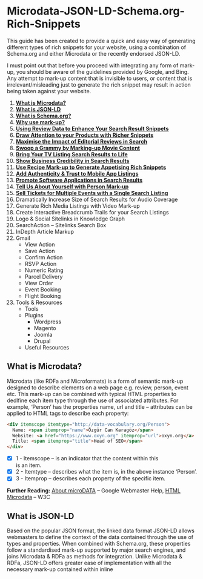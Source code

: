 # Microdata-JSON-LD-Schema.org-Rich-Snippets
This guide has been created to provide a quick and easy way of generating different types of rich snippets for your website, using a combination of Schema.org and either Microdata or the recently endorsed JSON-LD.

I must point out that before you proceed with integrating any form of mark-up, you should be aware of the guidelines provided by Google, and Bing. Any attempt to mark-up content that is invisible to users, or content that is irrelevant/misleading just to generate the rich snippet may result in action being taken against your website.

1. [**What is Microdata?**](#what-is-microdata)
2. [**What is JSON-LD**](#what-is-json-ld)
3. [**What is Schema.org?**](#what-is-schemaorg)
4. [**Why use mark-up?**](#why-use-mark-up)
5. [**Using Review Data to Enhance Your Search Result Snippets**](#using-review-data-to-enhance-your-search-result-snippets)
6. [**Draw Attention to your Products with Richer Snippets**](#draw-attention-to-your-products-with-richer-snippets)
7. [**Maximise the Impact of Editorial Reviews in Search**](#maximise-the-impact-of-editorial-reviews-in-search)
8. [**Swoop a Grammy by Marking-up Movie Content**](#swoop-a-grammy-by-marking-up-movie-content)
9. [**Bring Your TV Listing Search Results to Life**](#bring-your-tv-listing-search-results-to-life)
10. [**Show Business Credibility in Search Results**](#show-business-credibility-in-search-results)
11. [**Use Recipe Mark-up to Generate Appetising Rich Snippets**](#use-recipe-mark-up-to-generate-appetising-rich-snippets)
12. [**Add Authenticity & Trust to Mobile App Listings**](#add-authenticity--trust-to-mobile-app-listings)
13. [**Promote Software Applications in Search Results**](#promote-software-applications-in-search-results)
14. [**Tell Us About Yourself with Person Mark-up**](#tell-us-about-yourself-with-person-mark-up)
15. [**Sell Tickets for Multiple Events with a Single Search Listing**](#sell-tickets-for-multiple-events-with-a-single-search-listing)
16. Dramatically Increase Size of Search Results for Audio Coverage
17. Generate Rich Media Listings with Video Mark-up
18. Create Interactive Breadcrumb Trails for your Search Listings
19. Logo & Social Sitelinks in Knowledge Graph
20. SearchAction – Sitelinks Search Box
21. InDepth Article Markup
22. Gmail
    - View Action
    - Save Action
    - Confirm Action
    - RSVP Action
    - Numeric Rating
    - Parcel Delivery
    - View Order
    - Event Booking
    - Flight Booking
23. Tools & Resources
    - Tools
    - Plugins
       - Wordpress
       - Magento
       - Joomla
       - Drupal
    - Useful Resources

## What is Microdata?

Microdata (like RDFa and Microformats) is a form of semantic mark-up designed to describe elements on a web page e.g. review, person, event etc. This mark-up can be combined with typical HTML properties to dedlfine each item type through the use of associated attributes. For example, ‘Person’ has the properties name, url and title – attributes can be applied to HTML tags to describe each property:

```HTML
<div itemscope itemtype="http://data-vocabulary.org/Person">
  Name: <span itemprop="name">Özgür Can Karagöz</span>
  Website: <a href="https://www.oxyn.org" itemprop="url">oxyn.org</a>
  Title: <span itemprop="title">Head of SEO</span>
</div>
```

- [X] 1 - Itemscope – is an indicator that the content within this <div> is an item.
- [X] 2 - Itemtype – describes what the item is, in the above instance ‘Person’.
- [X] 3 - Itemprop – describes each property of the specific item.
  
**Further Reading:** [About microDATA](https://developers.google.com/search/docs/guides/intro-structured-data?visit_id=1-636582308679739602-3891983355&hl=en&rd=1) – Google Webmaster Help, [HTML Microdata](https://www.w3.org/TR/microdata/) – W3C
  
## What is JSON-LD

Based on the popular JSON format, the linked data format JSON-LD allows webmasters to define the context of the data contained through the use of types and properties. When combined with Schema.org, these properties follow a standardised mark-up supported by major search engines, and joins Microdata & RDFa as methods for integration. Unlike Microdata & RDFa, JSON-LD offers greater ease of implementation with all the necessary mark-up contained within inline <script> tags, instead of wrapping HTML properties. However, as elegant and lightweight that JSON-LD is, there are some potential road blocks. In some instances it’s just not practical to mark-up content, for example that on a larger scale, as the content would need to be effectively repeated within the script tags in order to validate. Also as the mark-up is invisible, the likelihood of marking up content that is not on the visible page increases, which is against search engine usage guidelines. It is for these reasons that Google in particular still favours Microdata & RDFa for marking up HTML content.

**Further Reading:** [What is JSON-LD](https://json-ld.org/) – JSON-LD.org, [JSON-LD](https://developers.google.com/search/docs/guides/intro-structured-data) – Google Developers, [Structured Data Testing Tool](https://search.google.com/structured-data/testing-tool) (New) – Google Developers.

## What is Schema.org?

Schema.org is a universally supported vocabulary extension by Google, Microsoft and Yahoo! for mark-up languages such as Microdata. It is designed to make the lives of webmasters easier, by offering one standardised mark-up understood by all the major search engines. Currently, Schema.org is compatible with Microdata, RDFa and JSON-LD.

**Further Reading:** [What is Schema.org](http://schema.org/) – Schema.org, [Schema.org FAQ](http://schema.org/docs/faq.html?visit_id=1-636582311145661231-2254729040&hl=en&rd=1) – Google Webmaster Help.

## Why use mark-up?

Marking up content on your website can:

- Lead to the generation of rich snippets in search engine results e.g.

<img src="https://36bvmt283fg61unuud3h7qua-wpengine.netdna-ssl.com/wp-content/uploads/2013/02/sg-ebay.png" />


- This has the potential to enhance CTR from the search results from anywhere between 10-25%.
- Search engines and organisations are using this mark-up to develop new tools, for example Google Recipe Search, which may open up other marketing channels if not now, in the near future.
- Provide greater information to search engines to improve their understanding of the content on your website.

## Using Review Data to Enhance Your Search Result Snippets
### Example live snippet
<img src="https://36bvmt283fg61unuud3h7qua-wpengine.netdna-ssl.com/wp-content/uploads/2013/02/sg-ebay.png">

### 1.2 The core mark-up features at a glance:
**Itemtype** attributes utilised:

| Itemtype      | Description   |
| ------------- | ------------- |
| http://www.schema.org/AggregateRating      | The average rating based on multiple ratings or reviews. |
| http://www.schema.org/Review               | A review of an item e.g. product or movie.               |
| http://www.schema.org/Rating               | An individual rating given for an item.                  |
	
**Itemprop** attributes utilised:

| Itemprop      | Description   | Property of   |
| ------------- | ------------- | ------------- |
| itemprop=“name”             | The name of the item being marked up. | All |
| itemprop=“description”      | Describe the item being marked up.    | All |
| itemprop=“aggregateRating”  | The overall rating, based on a collection of reviews or ratings of the item.                  | [CreativeWork](http://schema.org/CreativeWork) |
| itemprop=“ratingValue”      | The rating for the content.           | [Rating](http://schema.org/Rating) |
| itemprop=“reviewCount”      | The total number of reviews.          | [AggregateRating](http://schema.org/AggregateRating) |
| itemprop=“author”           | The author of this content. HTML 5 rel=author tag can be utilised instead. | [CreativeWork](http://schema.org/CreativeWork) |
| itemprop=“datePublished”    | Date of first broadcast/publication.  | [CreativeWork](http://schema.org/CreativeWork) |
| itemprop=“reviewRating”     | The rating given in this review.      | [Rating](http://schema.org/Rating) |
| itemprop=“reviewBody”       | The actual body of the review.        | [CreativeWork](http://schema.org/CreativeWork) |
| itemprop=“worstRating”      | The lowest possible rating.           | [Rating](http://schema.org/Rating) |
| itemprop=“bestRating”       | The highest possible rating.          | [Rating](http://schema.org/Rating) |


### 1.3 The mark-up
The following code examples form the bare-bone template mark-up for review data. The first part of this example forms the aggregate rating, and could be utilised by itself to generate the rich snippet from point 1.1:

**JSON-LD**

```javascript
<script type="application/ld+json">
{
  "@context": "http://schema.org",
  "@type": "Product",
  "name": "[the name of the product]",
  "aggregateRating": {
    "@type": "AggregateRating",
    "ratingValue": "[rating]",
    "reviewCount": "[number of reviews]"
  }
}
</script>
```
**Microdata**

```HTML
<div itemscope itemtype="http://schema.org/Product">
  <span itemprop="name">[the name of the product]</span>
  <div itemprop="aggregateRating" itemscope itemtype="http://schema.org/AggregateRating">
    <span itemprop="ratingValue">[rating]</span> stars – based on
    <span itemprop="reviewCount">[number of reviews]</span> reviews
  <div>
</div>
```
The second piece of mark up should be utilised on each review, this also adds further validity to the aggregate rating defined above:

**JSON-LD**

```javascript
<script type="application/ld+json">
{
  "@context": "http://schema.org",
  "@type": "Product",
  "name": "[the name of the product]",
  "aggregateRating": {
    "@type": "AggregateRating",
    "ratingValue": "[rating]",
    "reviewCount": "[number of reviews]"
  },
  "review": [
    {
      "@type": "Review",
      "name": "[review title/summary]",
      "author": "[name of reviewer]",
      "datePublished": "[date in ISO format e.g. 2012-04-15]",
      "description": "[the actual user review text]",
      "reviewRating": {
        "@type": "Rating",
        "bestRating": "[highest possible rating]",
        "ratingValue": "[rating given by reviewer]",
        "worstRating": "[lowest possible rating]"
      }   
    }
  ]
}
</script>
```

**Microdata**

```HTML
<div itemprop="review" itemscope itemtype="http://schema.org/Review">
  <span itemprop="name">[review title/summary]</span> - by
  <span itemprop="author">[name of reviewer]</span>,
  <meta itemprop="datePublished" content="[date in ISO format e.g. 2012-04-15]">April 15th, 2012
  <div itemprop="reviewRating" itemscope itemtype="http://schema.org/Rating">
    <meta itemprop="worstRating" content="[lowest possible rating]">
    <span itemprop="ratingValue">[rating given by reviewer]</span>/
    <span itemprop="bestRating">[highest possible rating]</span>stars
  </div>
  <span itemprop="description">[The actual user review text]</span>
</div>
```

### 1.4 The Test…
Filling in the blanks, the resulting snippet using the structured data testing tool should resemble something like this:
<img src="https://36bvmt283fg61unuud3h7qua-wpengine.netdna-ssl.com/wp-content/uploads/2013/02/test-1-1.png" />

**Further Reading:** [Review Schema.org Creator](https://raventools.com/site-auditor/seo-guide/schema-structured-data) – Raven Tools, [Rich Snippets: Reviews Video](https://www.youtube.com/watch?v=n0SF6PLCx4I) – Google Webmaster Help, [Review & AggregateRating](http://schema.org/AggregateRating) – Schema.org

# Draw Attention to your Products with Richer Snippets
### 2.1 Example live snippet

Extending the capability of the review mark up for products can lead to this type of rich snippet:

<img src="https://36bvmt283fg61unuud3h7qua-wpengine.netdna-ssl.com/wp-content/uploads/2013/02/sg-ebay.png" />

### 2.2 The core mark-up features at a glance:
**Itemtype** attributes utilised:

| Itemtype      | Description   |
| ------------- | ------------- |
| http://www.schema.org/Product              | Describes a product on sale.                              |
| http://www.schema.org/Offer                | Describes a products offer details.                       |
| http://www.schema.org/AggregateRating      | The average rating based on multiple ratings or reviews.  |

**Itemprop** attributes utilised:

| Itemprop      | Description   | Property of   |
| ------------- | ------------- | ------------- |
| itemprop=“name”             | The name of the item being marked up. | All |
| itemprop=“description”      | Describe the item being marked up.    | All |
| itemprop=”price“            | The price stated for a product.       | [Offer](http://schema.org/Offer) |
| itemprop=”aggregateRating“  | The overall rating, based on a collection of reviews or ratings of the item.  | [CreativeWork](http://schema.org/CreativeWork) |
| itemprop=”ratingValue“      | The rating for the content.           | [Rating](http://schema.org/Rating) |
| itemprop=”reviewCount“      | The total number of reviews.          | [AggregateRating](http://schema.org/AggregateRating) |

### 2.3 The mark-up

Exploiting review mark-up for a product with offer details:

**JSON-LD**

```javascript
<script type="application/ld+json">
{
  "@context": "http://schema.org",
  "@type": "Product",
  "name": "[product name]",
  "offers": {
    "@type": "Offer",
    "price": "[product sale price]",
    "priceCurrency": "[currency in 3 letter ISO 4217 format e.g. USD]"
  },
    "aggregateRating": {
    "@type": "AggregateRating",
    "ratingValue": "[aggregate rating given]",
    "reviewCount": "[number of reviews]"
  }
 }
 </script>
```

**Microdata**

```HTML
<div itemscope itemtype="http://schema.org/Product">
  <span itemprop="name">[product name]</span>
  <span itemprop="offers" itemscope itemtype="http://schema.org/Offer">
    <span itemprop="price">[product sale price]</span>
  </span>
  <div itemprop="aggregateRating" itemscope itemtype="http://schema.org/AggregateRating">
    <span itemprop="ratingValue">[aggregate rating given]</span> stars – based on
    <span itemprop="reviewCount">[number of reviews]</span> reviews
  </div>
</div>
```

As an aggregate review rating has been given for this product, the individual corresponding user reviews will need to be marked up using the code identified in part two of point 1.3.

### 2.4 The Test…

Filling in the blanks, the resulting snippet using the structured data testing tool should resemble something like this:

<img src="https://36bvmt283fg61unuud3h7qua-wpengine.netdna-ssl.com/wp-content/uploads/2013/02/2-4test.jpg" />

### 2.5 Extending this mark-up

By altering the /Offer segment of the code to the below we can add a price range to the snippet:

<img src="https://36bvmt283fg61unuud3h7qua-wpengine.netdna-ssl.com/wp-content/uploads/2013/02/2-5test.jpg" />

**JSON-LD**

```javascript
JSON-LD DISPLAYED IN ITS ENTIRETY:
<script type="application/ld+json">
{
  "@context": "http://schema.org",
  "@type": "Product",
  "name": "[product name]",
  "aggregateRating": {
    "@type": "AggregateRating",
    "ratingValue": "[aggregate rating given]",
    "reviewCount": "[number of reviews]"
  },
  "offers": {
    "@type": "AggregateOffer",
    "lowPrice": "[lowest product price]",
    "highPrice": "[highest product price]",
    "priceCurrency": "[currency in 3 letter ISO 4217 format e.g. USD]"
 }
}
</script>
```

**Microdata**

```HTML
<span itemprop="offers" itemscope itemtype="http://schema.org/AggregateOffer">
  <span itemprop="lowPrice">[lowest product price]</span> to
  <span itemprop="highPrice">[highest product price]</span>
</span>
```

This can be further extended to include ‘In Stock’ within the rich snippet by including the following line also within the /Offer segment:

```HTML
"availability": "http://schema.org/InStock"
<link itemprop="availability" href="http://schema.org/InStock" >
```

**Further Reading:** [Product Schema.org Creator](http://schema-creator.org/product.php) – Raven Tools, [Rich Snippets: Products](https://developers.google.com/search/docs/data-types/product?visit_id=1-636582735837372902-962109021&hl=en&rd=1) – Google Webmaster Help, [Product](http://schema.org/Product) & [Offer](http://schema.org/Offer) – Schema.org

# Maximise the Impact of Editorial Reviews in Search

### 3.1 Example live snippet

Individual reviews in an editorial format can also be marked up to generate an extension of the ratings snippet to include the author name and publication date:

<img src="https://36bvmt283fg61unuud3h7qua-wpengine.netdna-ssl.com/wp-content/uploads/2013/02/3-1example.jpg" />

### 3.2 The core mark-up features at a glance:

**Itemtype** attributes utilised:

| Itemtype      | Description   |
| ------------- | ------------- |
| http://www.schema.org/Review               | A review of an item e.g. product or movie.                |
| http://www.schema.org/Rating               | An individual rating given for an item.                   |

**Itemprop** attributes utilised:

| Itemprop      | Description   | Property of   |
| ------------- | ------------- | ------------- |
| itemprop=“itemreviewed”     | The name of the item being reviewed.  | [Review](http://schema.org/Review) |
| itemprop=“worstRating”      | The worst possible rating.            | [Rating](http://schema.org/Rating) |
| itemprop=“bestRating”       | The highest possible rating.          | [Rating](http://schema.org/Rating) |
| itemprop=“ratingValue”      | The rating for the content.           | [Rating](http://schema.org/Rating) |
| itemprop=“datePublished”    | The publication date of the review.   | [Review](http://schema.org/Review) |
| itemprop=“author”           | The name of the author.               | [Review](http://schema.org/Review) |

### 3.3 The mark-up

The mark-up for an editorial review:

**JSON-LD**

```javascript
<script type="application/ld+json">
{
  "@context": "http://schema.org",
  "@type": "Review",
  "itemReviewed": "[The item being reviewed]",
  "reviewRating": {
    "@type": "Rating",
    "bestRating": "[best rating]",
    "worstRating": "[worst rating]",
    "ratingValue": "[rating received]"
  },
  "datePublished": "[date in ISO format e.g. 2012-04-15]",
  "author": "[author name]"
}
</script>
```

**Microdata**

```HTML
<div itemprop="review" itemscope itemtype="http://schema.org/Review">
  <span itemprop="itemreviewed">[the item being reviewed]</span>
  <div itemprop="reviewRating" itemscope itemtype="http://schema.org/Rating">
    <meta itemprop="worstRating" content = "[worst rating]">
    <meta itemprop="bestRating" content="[best rating]">
    <meta itemprop="ratingValue" content="[rating received]">
  </div>
  <span itemprop="datePublished" content="[date in ISO format e.g. 2012-04-15]">[publication date]</span>
  <span itemprop="author">[author name]</span>
</div>
```

### 3.4 The test…

Filling in the blanks, the resulting SERP using the structured data testing tool should resemble something like this:

<img src="https://36bvmt283fg61unuud3h7qua-wpengine.netdna-ssl.com/wp-content/uploads/2013/02/3-4test.jpg" />

### 3.5 Extending this mark-up

By altering this code slightly, combining properties from schema.org/Product we can add a price to the snippet as well:

**JSON-LD**

```javascript
<script type="application/ld+json">
{
  "@context": "http://schema.org",
  "@type": "Review",
  "itemReviewed": "[the item being reviewed]",
  "reviewRating": {
    "@type": "Rating",
    "bestRating": "[best rating]",
    "worstRating": "[worst rating]",
    "ratingValue": "[rating received]"
  },
  "datePublished": "[date in ISO format e.g. 2012-04-15]",
  "author": "[author name]",
  "offers": {
    "@type": "Offer",
    "price": "[product sale price]",
    "priceCurrency": "[currency in 3 letter ISO 4217 format e.g. USD]"
  }
}
</script>
```

**Microdata**

```HTML
<div itemscope itemtype="http://schema.org/Product">
  <span itemprop="name">[product being reviewed]</span>
  <div itemprop="review" itemscope itemtype="http://schema.org/Review">
    <div itemprop="reviewRating" itemscope itemtype="http://schema.org/Rating">
      <meta itemprop="worstRating" content = "[worst possible rating]">
      <meta itemprop="bestRating" content="[best possible rating]">
      <meta itemprop="ratingValue" content="[rating given]">
    </div>
    <span itemprop="author">[author name]</span>
    <span itemprop="datePublished" content="[date in ISO format e.g. 2012-04-15]"> [publication date]</span>
  </div>
  <span itemprop="offers" itemscope itemtype="http://schema.org/Offer">
    <span itemprop="price">[product price]</span>
  </span>
</div>
```

This would create the following snippet:

<img src="https://36bvmt283fg61unuud3h7qua-wpengine.netdna-ssl.com/wp-content/uploads/2013/02/3-5-1test.jpg" />

You can extend this even further to include a price range; just replace the schema.org/Offer section with:

**JSON-LD**

```javascript
<script type="application/ld+json">
{
  "@context": "http://schema.org",
  "@type": "Review",
  "itemReviewed": "[the item being reviewed]",
  "reviewRating": {
    "@type": "Rating",
    "bestRating": "[best rating]",
    "worstRating": "[worst rating]",
    "ratingValue": "[rating received]"
  },
  "datePublished": "[date in ISO format e.g. 2012-04-15]",
  "author": "[author name]",
  "offers": {
    "@type": "AggregateOffer",
    "lowPrice": "[lowest product price]",
    "highPrice": "[highest product price]",
    "priceCurrency": "[currency in 3 letter ISO 4217 format e.g. USD]"
  }
}
</script>
```

**Microdata**

```HTML
<span itemprop="offers" itemscope itemtype="http://schema.org/AggregateOffer">
  <span itemprop="lowPrice">[lowest retail price]</span>
  to <span itemprop="highPrice">[highest retail price]</span>
</span>
```

<img src="https://36bvmt283fg61unuud3h7qua-wpengine.netdna-ssl.com/wp-content/uploads/2013/02/3-5-2test.jpg" />

**Further Reading:** [Individual Reviews](https://developers.google.com/search/docs/data-types/review?visit_id=1-636582744460117386-443891566&hl=en&rd=1#Individual_reviews) – Google Webmaster Help, [Review](http://schema.org/Review) – Schema.org

# Swoop a Grammy by Marking-up Movie Content

### 4.1 Example live snippet

Schema.org review mark-up when combined with the schema.org/Movie itemtype can produce the following type of snippet:

<img src="https://36bvmt283fg61unuud3h7qua-wpengine.netdna-ssl.com/wp-content/uploads/2013/02/4-1example.jpg" />

There is no direct impact to the text displayed alongside the review segment; however an additional line is inserted alongside the Meta description featuring the directors and actors starring in the film.

### 4.2 The core mark-up features at a glance:

**Itemtype** attributes utilised:

| Itemtype      | Description   |
| ------------- | ------------- |
| http://www.schema.org/Movie                | Describes a film.                                         |
| http://www.schema.org/Person               | Describes a person (living, dead or fictional).           |
| http://www.schema.org/AggregateRating      | The average rating based on multiple ratings or reviews.  |

**Itemprop** attributes utilised:

| Itemprop      | Description   | Property of   |
| ------------- | ------------- | ------------- |
| itemprop=“name”             | The name of the item being marked up.            | All |
| itemprop=“description”      | Describe the item being marked up.               | All |
| itemprop=“director”         | The director of the movie, tv series or episode. | [Movie](http://schema.org/Movie) |
| itemprop=”url“              | URL of the item.                                 | All |
| itemprop=“author”	      | The author of this content.                      | [CreativeWork](http://schema.org/CreativeWork) |
| itemprop=“bestRating”       | The highest possible rating.                     | [Rating](http://schema.org/Rating) |
| itemprop=“ratingValue”      | The rating for the content.                      | [Rating](http://schema.org/Rating) |
| itemprop=“ratingCount”      | The number of ratings obtained.                  | [AggregateRating](http://schema.org/AggregateRating) |
| itemprop=“actor”            | A cast member of the movie.                      | [Movie](http://schema.org/Movie) |

### 4.3 The mark-up

Exploiting review mark-up for a Movie:

**JSON-LD**

```javascript
<script type="application/ld+json">
{
  "@context": "http://schema.org",
  "@type": "Movie",
  "name": "[name of the movie]",
  "description": "[description of the movie]",
  "director": {
    "@type": "Person",
    "name": "[director's name]"
  },
  "author": {
      "@type": "Person",
      "name": "[script writer]"
  },
  "actor": [
    {
      "@type": "Person",
      "name": "[actor's name]"
    },
    {
      "@type": "Person",
      "name": "[actor's name]"
    },
    {
      "@type": "Person",
      "name": "[actor's name]"
    }
  ],
  "aggregateRating": {
    "@type": "AggregateRating",
    "bestRating": "[best possible rating]",
    "ratingCount": "[total ratings received]",
    "ratingValue": "[rating given]"
  } 
}
</script>
```

**Microdata**

```HTML
<div itemscope itemtype="http://schema.org/Movie">
  <h1 itemprop="name">[name of the movie]</h1>
  <span itemprop="description">[description of the movie]</span>
  <div itemprop="director" itemscope itemtype="http://schema.org/Person">
    <a href="[url]" itemprop="url"><span itemprop="name">[director’s name]</span></a>
  </div>
  <div itemprop="author" itemscope itemtype="http://schema.org/Person">
    <a href="[url]" itemprop="url"><span itemprop="name">[script writer]</span></a>
  </div>
  <div itemprop="actor" itemscope itemtype="http://schema.org/Person">
    <a href="[url]" itemprop="url"><span itemprop="name">[actor’s name]</span></a>,
  </div>
  <div itemprop="actor" itemscope itemtype="http://schema.org/Person">
    <a href="[url]" itemprop="url"><span itemprop="name">[actor’s name]</span></a>,
  </div>
  <div itemprop="aggregateRating" itemscope itemtype="http://schema.org/AggregateRating">
    <span itemprop="ratingValue">[rating given]</span>/
    <span itemprop="bestRating">[best possible rating]</span> stars from
    <span itemprop="ratingCount">[total ratings received]</span> users.
  </div>
</div>
```

### 4.4 The Test…

Filling in the blanks, the resulting snippet using the structured data testing tool should resemble something like this:

<img src="https://36bvmt283fg61unuud3h7qua-wpengine.netdna-ssl.com/wp-content/uploads/2013/02/4-4test.jpg" />

The structured data testing tool does not yet display the additional line of text with references to actors/directors, however if implemented correctly the displayed data extract should contain this information.

**Further Reading:** [Movie Schema.org Creator](https://raventools.com/site-auditor/seo-guide/schema-structured-data) – Raven Tools, [Movie](http://schema.org/Movie) – Schema.org

# Bring Your TV Listing Search Results to Life

### 5.1 Example live snippet

There is also specific mark up for a TV series/season/episode which can also be combined with the review mark-up to produce a similar snippet as ‘Movie’:

<img src="https://36bvmt283fg61unuud3h7qua-wpengine.netdna-ssl.com/wp-content/uploads/2013/02/5-1example.jpg" />

The result is the same as Schema.org/Movie with an additional line of text included referencing the director(s) and actor(s), however a further line has been inserted for episodes and episodes cast.

### 5.2 The core mark-up features at a glance:


**Itemtype** attributes utilised:

| Itemtype      | Description   |
| ------------- | ------------- |
| http://www.schema.org/TVSeries               | Describes a television series.                            |
| http://www.schema.org/TVSeason               | Describes a single TV season.                             |
| http://www.schema.org/TVEpisode              | The episode of a TV series or season.                     |
| http://www.schema.org/Person                 | Describes a person (living, dead or fictional).           |
| http://www.schema.org/AggregateRating        | The average rating based on multiple ratings or reviews.  |

**Itemprop** attributes utilised:

| Itemprop      | Description   | Property of   |
| ------------- | ------------- | ------------- |
| itemprop=“name”             | The name of the item being marked up.              | All |
| itemprop=“description”      | Describe the item being marked up.                 | All |
| itemprop=“director”         | The director of the movie, tv series or episode.   | [TVSeries](http://schema.org/TVSeries), [TVSeason](http://schema.org/TVSeason), [TVEpisode](http://schema.org/Episode) |
| itemprop=“actor”            | A cast member of the TV series, season or episode. | [TVSeries](http://schema.org/TVSeries), [TVSeason](http://schema.org/TVSeason), [TVEpisode](http://schema.org/Episode) |
| itemprop=“author”	      | The author of this content.                        | [CreativeWork](http://schema.org/CreativeWork) |
| itemprop=“numberofEpisodes” | The number of episodes in the series or season.    | [TVSeries](http://schema.org/TVSeries), [TVSeason](http://schema.org/TVSeason) |
| itemprop=“datePublished”    | Date of first broadcast/publication.               | [CreativeWork](http://schema.org/CreativeWork) |
| itemprop=“episode”          | An episode of a TV series of season.               | [TVSeries](http://schema.org/TVSeries), [TVSeason](http://schema.org/TVSeason) |
| itemprop=“numberofEpisodes” | The episode number.                                | [TVEpisode](http://schema.org/Episode) |
| itemprop=“ratingValue”      | The rating for the content.                        | [Rating](http://schema.org/Rating) |
| itemprop=“ratingCount”      | The number of ratings obtained.                    | [AggregateRating](http://schema.org/AggregateRating) |

### 5.3 The mark-up

Utilising review mark-up and combining TV series, season and episode schema:

**JSON-LD**

```javascript
<script type="application/ld+json">
{
  "@context": "http://schema.org",
  "@type": "TVSeries",
  "name": "[name of show]",
  "aggregateRating": {
    "@type": "AggregateRating",
    "ratingValue": "[aggregate rating given]",
    "ratingCount": "[number of reviews]",
    "bestRating": "[best possible rating]"
  },
 "description": "[description of the TV show]",
 "author": {
    "@type": "Person",
    "name": "[writers name]"
 },
 "actor": [
    {
      "@type": "Person",
      "name": "[actors name]"
    },
    {
      "@type": "Person",
      "name": "[actors name]"
    }
  ],
  "season": [
    {
      "@type": "TVSeason",
      "name": "[season]",
      "numberOfEpisodes": "[no. of episodes]",
      "datePublished": "[date in ISO format e.g. 2012-04-15]"
    },
    {
      "@type": "TVSeason",
      "name": "[season]",
      "numberOfEpisodes": "[no. of episodes]",
      "datePublished": "[date in ISO format e.g. 2012-04-15]",
      "episode": {
        "@type": "TVEpisode",
        "episodeNumber": "[episode number]",
        "name": "[name of episode]"
      }
    }
  ]
}
</script>
```

**Microdata**

```HTML
<div itemscope itemtype="http://schema.org/TVSeries">
  <h1 itemprop="name">[name of TV show]</h1>
  <div itemprop="aggregateRating" itemscope itemtype="http://schema.org/AggregateRating">
    <span itemprop="ratingValue">[rating given]</span>/
    <span itemprop="bestRating">[best possible rating]</span> stars from
    <span itemprop="ratingCount">[total number of reviews]</span> users.
  </div>
  <span itemprop="description">[description of the TV show]</span>
  <div itemprop="author" itemscope itemtype="http://schema.org/Person">
    <span itemprop="name">[actor’s name]</span>
  </div>
  <div itemprop="actor" itemscope itemtype="http://schema.org/Person">
    <span itemprop="name">[actor’s name]</span>
  </div>
  <div itemprop="season" itemscope itemtype="http://schema.org/TVSeason">
    <span itemprop="name">[season 1, 2 or 3...?]</span> -
    <meta itemprop="numberofEpisodes" content="[number of episodes in this season]"/>
    <meta itemprop="datePublished" content="[date in ISO format e.g. 2012-04-15]">[broadcast date]
  </div>
  <div itemprop="season" itemscope itemtype="http://schema.org/TVSeason">
    <span itemprop="name">[season 1, 2 or 3...?]</span> -
    <meta itemprop="numberofEpisodes" content="[number of episodes in this season]"/>
    <meta itemprop="datePublished" content="[date in ISO format e.g. 2012-04-15]"> [broadcast date]
    <div itemprop="episode" itemscope itemtype="http://schema.org/TVEpisode">
      <span itemprop="name">[episode name]</span> -
      <meta itemprop="episodeNumber" content="[episode number]"/>
    </div>
  </div>
</div>
```

### 5.4 The Test…

Filling in the blanks, the resulting snippet using the structured data testing tool should resemble something like this:

<img src="https://36bvmt283fg61unuud3h7qua-wpengine.netdna-ssl.com/wp-content/uploads/2013/02/5-4test.jpg" />

The structured data testing tool does not yet display the additional line of text with references to episodes/episodes cast, however if implemented correctly the displayed data extract should contain this information.

**Further Reading:** [TVSeries](http://schema.org/TVSeries), [TVSeason](http://schema.org/TVSeason) & [TVEpisode](http://schema.org/TVEpisode) – Schema.org

# Show Business Credibility in Search Results

### 6.1 Example snippet

Local Business Schema.org alone does not yet result in a specific type of snippet, although can be combined with standard review mark-up to produce the below snippet:

<img src="https://36bvmt283fg61unuud3h7qua-wpengine.netdna-ssl.com/wp-content/uploads/2013/02/6-1example.jpg" />

Local Business schema.org mark-up can also act as authentication for a business address if it matches the Google Business Listing, in doing so improve local SEO.

### 6.2 The core mark-up features at a glance:

**Itemtype** attributes utilised:

| Itemtype      | Description   |
| ------------- | ------------- |
| http://www.schema.org/LocalBusiness              | Describes a physical business or branch of an organization. |
| http://www.schema.org/PostalAddress              | The location of the event or organization.                  |
| http://www.schema.org/AggregateRating            | The average rating based on multiple ratings or reviews.    |

**Itemprop** attributes utilised:

| Itemprop      | Description   | Property of   |
| ------------- | ------------- | ------------- |
| itemprop=“name”             | The name of the item being marked up.              | All |
| itemprop=“streetAddress”    | The street address.                                | [PostalAddress](http://schema.org/PostalAddress) |
| itemprop=“addressLocality”  | The locality.                                      | [PostalAddress](http://schema.org/PostalAddress) |
| itemprop=“addressRegion”    | The region.                                        | [PostalAddress](http://schema.org/PostalAddress) |
| itemprop=“postalCode”	      | The postal code.                                   | [PostalAddress](http://schema.org/PostalAddress) |
| itemprop=“telephone”        | The telephone number.                              | [ContactPoint](http://schema.org/ContactPoint) |
| itemprop=“ratingValue”      | The rating for the content.                        | [Rating](http://schema.org/Rating) |
| temprop=“bestRating”        | The best possible rating.                          | [Rating](http://schema.org/Rating) |
| itemprop=“ratingCount”      | The number of ratings obtained.                    | [AggregateRating](http://schema.org/AggregateRating) |

### 6.3 The mark-up
Utilising review mark-up and combining Local Business schema:

**JSON-LD**

```javascript
<script type="application/ld+json">
{
  "@context": "http://schema.org",
  "@type": "LocalBusiness",
  "name": "[business name]",
  "address": {
    "@type": "PostalAddress",
    "streetAddress": "[street name]",
    "addressLocality": "[locality]",
    "addressRegion": "[region]",
    "postalCode": "[postal code]"
  },
  "telephone": "[telephone number]",
  "aggregateRating": {
    "@type": "AggregateRating",
    "ratingValue": "[aggregate rating given]",
    "bestRating": "[highest rating]",
    "reviewCount": "[total number of reviews]"
  }
}
</script>
```

**Microdata**

```HTML
<div itemscope itemtype="http://schema.org/LocalBusiness">
  <span itemprop="name">[business name]</span>
  <div itemprop="address" itemscope itemtype="http://schema.org/PostalAddress">
    <span itemprop="streetAddress">[street name]</span>
    <span itemprop="addressLocality">[locality]</span>,
    <span itemprop="addressRegion">[region]</span>
    <span itemprop="postalCode">[postal code]</span>
  </div>
  <span itemprop="telephone">[telephone number]</span>
  <div itemprop="aggregateRating" itemscope itemtype="http://schema.org/AggregateRating">
    <span itemprop="ratingValue">[rating given]</span>/
    <span itemprop="bestRating">[highest rating]</span> stars from
    <span itemprop="reviewCount">[total number of reviews]</span> users.
  </div>
</div>
```

**Further Reading:** [LocalBusiness](http://schema.org/LocalBusiness) & [PostalAddress](http://schema.org/PostalAddress) – Schema.org, [Business Schema Tool](http://www.microdatagenerator.com/local-business-schema/) – microData generator

# Use Recipe Mark-up to Generate Appetising Rich Snippets

### 7.1 Example live snippet
Another more developed Schema.org type is Recipe, which allows for the development of rich snippets like the below:

<img src="https://36bvmt283fg61unuud3h7qua-wpengine.netdna-ssl.com/wp-content/uploads/2013/02/7-1example.jpg" />

There are a lot more elements however taken from the Recipe schema which determine visibility in Google’s recipe search – [http://www.google.com/landing/recipes/](http://www.google.com/landing/recipes/)

### 7.2 The core mark-up features at a glance:

**Itemtype** attributes utilised:

| Itemtype      | Description   |
| ------------- | ------------- |
| http://www.schema.org/Recipe	                   | Describes a recipe.                                         |
| http://www.schema.org/NutritionInformation       | Describes the nutrition information of a recipe.            |
| http://www.schema.org/AggregateRating            | The average rating based on multiple ratings or reviews.    |

**Itemprop** attributes utilised:

| Itemprop      | Description   | Property of   |
| ------------- | ------------- | ------------- |
| itemprop=“name”               | The name of the item being marked up.              | All |
| itemprop=“image”              | URL of an image of the item.                       | All |
| itemprop=“author”	        | The author of this content.                        | [CreativeWork](http://schema.org/CreativeWork) |
| itemprop=“description”        | Describe the item being marked up.                 | All |
| itemprop=“ingredients”        | An ingredient used in the recipe.                  | [Recipe](http://schema.org/Recipe) |
| itemprop=“recipeCategory”     | The category of the recipe e.g. starter.           | [Recipe](http://schema.org/Recipe) |
| itemprop=“recipeCuisine”      | The cuisine of the recipe e.g. Chinese             | [Recipe](http://schema.org/Recipe) |
| itemprop=“recipeYield”        | The quantity produced by the recipe.	           | [Recipe](http://schema.org/Recipe) |
| itemprop=“cookTime”           | The time it takes to cook the dish in ISO duration format. | [Recipe](http://schema.org/Recipe) |
| itemprop=“prepTime”           | The length of time it takes to prepare the recipe. | [AggregateRating](http://schema.org/AggregateRating) |
| itemprop=“calories”           | The number of calories.                            | [NutritionInfomation](http://schema.org/NutritionInfomation) |
| itemprop=“fatContent”         | The number of grams of fat.                        | [NutritionInfomation](http://schema.org/NutritionInfomation) |
| itemprop=“recipeInstructions” | The steps to make the dish.                        | [Recipe](http://schema.org/Recipe) |
| itemprop=“ratingValue”        | The rating for the content.                        | [Rating](http://schema.org/Rating) |
| itemprop=“bestRating”         | The best possible rating.                          | [Rating](http://schema.org/Rating) |
| itemprop=“reviewCount”        | The number of reviews obtained.                    | [AggregateRating](http://schema.org/AggregateRating) |

### 7.3 The mark-up

Utilising review mark-up and combining the recipe schema:

**JSON-LD**

```javascript
<script type="application/ld+json">
{
  "@context": "http://schema.org",
  "@type": "Recipe",
  "author": "[author name]",
  "datePublished": "[date in ISO format e.g. 2012-04-15]",
  "name": "[recipe name]",
  "image" : "[recipe image url]",
  "aggregateRating": {
    "@type": "AggregateRating",
    "ratingValue": "[aggregate rating given]",
    "bestRating": "[highest rating]",
    "reviewCount": "[total number of reviews]"
  },
  "description" : "[a description of the recipe]",
  "ingredients" : [
    "[ingredient 1]",
    "[ingredient 2]",
    "[ingredient 3]",
    "[ingredient 4]"
   ],
  "recipeCategory": "[url to recipe category]",
  "recipeCuisine": "[url to recipe cuisine category]",
  "recipeYield": "[recipe yield]",
  "cookTime": "[ISO duration format e.g. PT2H45M]",
  "prepTime": "[ISO duration format e.g. PT2H45M]",
  "nutrition": {
    "@type": "NutritionInformation",
    "calories": "[total calories]",
    "fatContent": "[grams of fat]"
  },
  "recipeInstructions" : [
    "[instruction 1]",
    "[instruction 2]",
    "[instruction 3]"
  ]
}
</script>
```

**Microdata**

```HTML
<div itemscope itemtype="http://schema.org/Recipe">
  <span itemprop="author">[author name]</span>
  <span itemprop="datePublished" content="[date in ISO format e.g. 2012-04-15]">[publication date]</span>
  <span itemprop="name">[recipe name]</span>
  <img itemprop="image" src="[recipe image url]" />
  <div itemprop="aggregateRating" itemscope itemtype="http://schema.org/AggregateRating">
    <span itemprop="ratingValue">[rating given]</span>/
    <span itemprop="bestRating">[highest possible rating]</span> stars from
    <span itemprop="reviewCount">[total number of reviews]</span> users.
  </div>
  <span itemprop="description">[a description of the recipe]</span>
  <ul>
    <li itemprop="ingredients">[ingredient 1]</li>
    <li itemprop="ingredients">[ingredient 2]</li>
    <li itemprop="ingredients">[ingredient 3]</li>
    ...
  </ul>
  <span itemprop="recipeCategory"><a href="[url to recipe category]">[recipe category]</a></span>
  <span itemprop="recipeCuisine"><a href="[url to recipe cuisine category]">[recipe cuisine]</a></span>
  <span itemprop="recipeYield">[recipe yield]</span>
  <span itemprop="cookTime" content="[ISO duration format e.g. PT2H45M]">[cooking time]</span>
  <span itemprop="prepTime" content="[ISO duration format e.g. PT45M]">[prep time]</span>
  <div itemprop="nutrition" itemscope itemtype="http://schema.org/NutritionInformation">
    <span itemprop="calories">[total calories]</span>
    <span itemprop="fatContent">[grams of fat]</span>
  </div>
  <ol itemprop="recipeInstructions">
    <li>1. [Instruction 1]...</li>
  </ol>
</div>
```

### 7.4 The test…

Filling in the blanks, the resulting snippet using the structured data testing tool should resemble something like this:

<img src="https://36bvmt283fg61unuud3h7qua-wpengine.netdna-ssl.com/wp-content/uploads/2013/02/7-4test.jpg" />

**Further Reading:** [Recipe](http://schema.org/Recipe) & [NutritionInformation](http://schema.org/NutritionInformation) – Schema.org, [Recipe Schema Tool](http://www.microdatagenerator.com/recipe-schema/) – microDATA generator, [Rich Snippet Recipes](http://support.google.com/webmasters/bin/answer.py?hl=en&answer=173379) – Google Webmaster Help

# Add Authenticity & Trust to Mobile App Listings

### 8.1 Example snippet

<img src="https://36bvmt283fg61unuud3h7qua-wpengine.netdna-ssl.com/wp-content/uploads/2013/02/8-1example.jpg" />

### 8.2 The core mark-up features at a glance:

| Itemtype      | Description   |
| ------------- | ------------- |
| http://www.schema.org/MobileApplication    | Describes a Mobile application.                           |
| http://www.schema.org/Organization         | Describes an organization.                                |

**Itemprop** attributes utilised:

| Itemprop      | Description   | Property of   |
| ------------- | ------------- | ------------- |
| itemprop=“name”             | The name of the item being marked up.            | All |
| itemprop=“image”            | URL of an image of the item.                     | All |
| itemprop=“description”      | Describe the item being marked up.               | All |
| itemprop=”url“              | URL of the item.                                 | [CreativeWork](http://schema.org/CreativeWork) |
| itemprop=“author”	      | The author of this content.                      | [CreativeWork](http://schema.org/CreativeWork) |
| itemprop=”datePublished“    | Date of first broadcast/publication.             | [CreativeWork](http://schema.org/CreativeWork) |
| itemprop=“operatingSystems” | The operating systems supported.                 | [SoftwareApplication](http://schema.org/SoftwareApplication) |
| itemprop=“fileSize”         | Size of the application.                         | [SoftwareApplication](http://schema.org/SoftwareApplication) |
| itemprop=“interactionCount” | A count of a specific user interaction with this item. | [CreativeWork](http://schema.org/CreativeWork) |
| itemprop=“contentRating”    | Official rating for a piece of content.	         | [CreativeWork](http://schema.org/CreativeWork) |
| itemprop=“bestRating”       | The highest possible rating.                     | [Rating](http://schema.org/Rating) |
| itemprop=“ratingValue”      | The rating for the content.                      | [Rating](http://schema.org/Rating) |
| itemprop=“ratingCount”      | The number of ratings obtained.                  | [AggregateRating](http://schema.org/AggregateRating) |

### 8.3 The mark-up

Applying Mobile Application mark-up:

**JSON-LD**

```javascript
<script type="application/ld+json">
{
  "@context": "http://schema.org",
    "@type": "MobileApplication",
    "image": "[image url for application icon]",
    "name": "[name of the mobile application]",
    "author": {
      "@type": "Organization",
      "url": "[author url]",
      "name": "[developer name]"
    },
  "aggregateRating": {
    "@type" : "AggregateRating",
    "ratingValue" : "[rating given]",
    "bestRating" : "[highest possible rating]",
    "ratingCount" : "[total number of ratings]"
  },
  "datePublished": "[date in ISO format e.g. 2012-04-15]",
  "operatingSystem": "[supported operating system]",
  "fileSize" : "[file size e.g. 14mb]",
  "interactionCount" : "[number of user downloads]",
  "contentRating" : "[content rating e.g. Low Maturity]",
  "description" : "[description of the mobile application]",
  "applicationCategory" : "[application category e.g. http://schema.org/GameApplication]"
}
</script>
```

**Microdata**

```HTML
<div itemscope itemtype="http://schema.org/MobileApplication">
  <img itemprop="image" src="[image URL for application icon]" />
  <span itemprop="name">[name of the mobile application]</span> -
  <div itemprop="author" itemscope itemtype="http://schema.org/Organization">
    <a itemprop="url" href="[author url]"><span itemprop="name">[developer name]</span></a>
  </div>
  <div itemprop="aggregateRating" itemscope itemtype="http://schema.org/AggregateRating">
    <span itemprop="ratingValue">[rating given]</span>/
    <span itemprop="bestRating">[highest possible rating]</span> stars from
    <span itemprop="ratingCount">[total number of ratings]</span> users.
  </div>
  <time itemprop="datePublished" datetime="[date in ISO format e.g. 2012-04-15]">[publication date]</time>
  <span itemprop="operatingSystems">[supported operating system]</span>
  <meta itemprop="fileSize" content="[file size e.g. 14MB]"/>
  <meta itemprop="interactionCount" content="[number of user downloads] UserDownloads">
  <span itemprop="contentRating">[content rating e.g. Low Maturity]</span>
  <span itemprop="description">[description of the mobile application]</span>
</div>
```

### 8.4 The test…

Filling in the blanks, the resulting snippet using the structured data testing tool should resemble something like this:

<img src="https://36bvmt283fg61unuud3h7qua-wpengine.netdna-ssl.com/wp-content/uploads/2013/02/8-4test.jpg" />

### 8.5 Extending this mark-up

By combining some properties from schema.org/Offers we can add a price to the snippet. Just add the below mark up:

**JSON-LD**

```javascript
"Offers": {
    "@type" : "Offer",
    "price" : "[app price]"
}
```

**Microdata**

```HTML
<div itemprop="offers" itemscope itemtype="http://schema.org/Offer">
  <span itemprop="price">[price]</span>
</div>
```

<img src="https://36bvmt283fg61unuud3h7qua-wpengine.netdna-ssl.com/wp-content/uploads/2013/02/8-5test.jpg" />

**Further Reading:** [MobileApplication](http://schema.org/MobileApplication) – Schema.org, [Rich Snippets for Apps: a New Way to be Seen in SERPs](http://searchenginewatch.com/article/2123992/Rich-Snippets-for-Apps-A-New-Way-to-be-Seen-in-SERPs) – SEWatch generator, [Rich Snippets: Software Applications](http://support.google.com/webmasters/bin/answer.py?hl=en&answer=1645432) – Google Webmaster Help

# Promote Software Applications in Search Results

### 9.1 Example live snippet

<img src="https://36bvmt283fg61unuud3h7qua-wpengine.netdna-ssl.com/wp-content/uploads/2013/02/9-1example.jpg" />

Software Application mark-up is very similar to Mobile; however there are some additional features that can be included to develop this snippet.

### 9.2 The core mark-up features at a glance:

**Itemtype** attributes utilised:

| Itemtype      | Description   |
| ------------- | ------------- |
| http://www.schema.org/SoftwareApplication  | Describes a Mobile application.                           |
| http://www.schema.org/Organization         | Describes an organization.                                |
| http://www.schema.org/AggregateRating      | The average rating based on multiple ratings or reviews.  |
| http://www.schema.org/Offer                | Describes a products offer details.                       |

**Itemprop** attributes utilised:

| Itemprop      | Description   | Property of   |
| ------------- | ------------- | ------------- |
| itemprop=“name”             | The name of the item being marked up.            | All |
| itemprop=“image”            | URL of an image of the item.                     | All |
| itemprop=“description”      | Describe the item being marked up.               | All |
| itemprop=”url“              | URL of the item.                                 | [CreativeWork](http://schema.org/CreativeWork) |
| itemprop=“author”	      | The author of this content.                      | [CreativeWork](http://schema.org/CreativeWork) |
| itemprop=”datePublished“    | Date of first broadcast/publication.             | [CreativeWork](http://schema.org/CreativeWork) |
| itemprop=“operatingSystems” | The operating systems supported.                 | [SoftwareApplication](http://schema.org/SoftwareApplication) |
| itemprop=“fileSize”         | Size of the application.                         | [SoftwareApplication](http://schema.org/SoftwareApplication) |
| itemprop=“interactionCount” | A count of a specific user interaction with this item. | [CreativeWork](http://schema.org/CreativeWork) |
| itemprop=“contentRating”    | Official rating for a piece of content.	         | [CreativeWork](http://schema.org/CreativeWork) |
| itemprop=“bestRating”       | The highest possible rating.                     | [Rating](http://schema.org/Rating) |
| itemprop=“ratingValue”      | The rating for the content.                      | [Rating](http://schema.org/Rating) |
| itemprop=“ratingCount”      | The number of ratings obtained.                  | [AggregateRating](http://schema.org/AggregateRating) |
| itemprop=“price”            | The price of the item.                           | [Offer](http://schema.org/Offer) |

### 9.3 The mark-up

Utilising Software Application mark-up:

**JSON-LD**

```javascript
<script type="application/ld+json">
{
  "@context": "http://schema.org",
  "@type": "SoftwareApplication",
  "image": "[software application icon image url]",
  "name": "[name of the software application]",
  "author": {
    "@type": "Organization",
    "url": "[author url]",
    "name": "[developer name]"
  },
  "aggregateRating": {
    "@type" : "AggregateRating",
    "ratingValue" : "[rating given]",
    "bestRating" : "[highest possible rating]",
    "ratingCount" : "[total number of ratings]"
  },
  "datePublished": "[date in ISO format e.g. 2012-04-15]",
  "fileSize" : "[file size e.g. 14mb]",
  "interactionCount" : "[number of user downloads]",
  "contentRating" : "[content rating e.g. Low Maturity]",
  "description" : "[description of the software application]",
  "downloadURL" : "[download url]"
  "operatingSystem" : [
    "[operating system 1]",
    "[operating system 2]"
  ],
  "applicationCategory" : "[application category e.g. http://schema.org/GameApplication]",
  "Offers": {
    "@type" : "Offer",
    "price" : "[app price]"
 }
}
</script>
```

**Microdata**

```HTML
<div itemscope itemtype="http://schema.org/SoftwareApplication">
  <img itemprop="image" src="[software application icon image url]" />
  <span itemprop="name">[name of application]</span> -
  <div itemprop="author" itemscope itemtype="http://schema.org/Organization">
    <a itemprop="url" href="[author url]"><span itemprop="name">[developer name]</span></a>
  </div>
  <div itemprop="aggregateRating" itemscope itemtype="http://schema.org/AggregateRating">
    <span itemprop="ratingValue">[rating given]</span>/
    <span itemprop="bestRating">[highest possible rating]</span> stars from
    <span itemprop="ratingCount">[total number of ratings]</span> users.
  </div>
  <div itemprop="offers" itemscope itemtype="http://schema.org/Offer">
    <span itemprop="price">[price]</span>
  </div>
  <span itemprop="description">[description of application]</span>
  <a itemprop="downloadURL" href="[download url]">Download</a>
  <time itemprop="datePublished" datetime="[date in ISO format e.g. 2012-04-15]">[publication date]</time>
  <span itemprop="operatingSystems">[supported operating systems]</span>
  <span itemprop="applicationCategory">[category]</span>
  <meta itemprop="fileSize" content="[file size e.g. 14MB]"/>
  <meta itemprop="interactionCount" content="[number of downloads] UserDownloads">
</div>
```

### 9.4 The Test…

Filling in the blanks, the resulting snippet using the structured data testing tool should resemble something like this:

<img src="https://36bvmt283fg61unuud3h7qua-wpengine.netdna-ssl.com/wp-content/uploads/2013/02/9-4test.jpg" />

**Further Reading:** [SoftwareApplication](http://schema.org/SoftwareApplication) – Schema.org, [Rich Snippets: Software applications](http://support.google.com/webmasters/bin/answer.py?hl=en&answer=1645432) – Google Webmaster Help

# Tell Us About Yourself with Person Mark-up

### 10.1 Example snippet

<img src="https://36bvmt283fg61unuud3h7qua-wpengine.netdna-ssl.com/wp-content/uploads/2013/02/10-1example.jpg" />

### 10.2 The core mark-up features at a glance:

**Itemtype** attributes utilised:

| Itemtype      | Description   |
| ------------- | ------------- |
| http://www.schema.org/Person                     | Describes a person (living, dead or fictional).             |
| http://www.schema.org/PostalAddress              | The location of the event or organization.                  |

**Itemprop** attributes utilised:

| Itemprop      | Description   | Property of   |
| ------------- | ------------- | ------------- |
| itemprop=“name”             | The name of the item being marked up.              | All |
| itemprop=“image”            | URL of an image of the person.                     | All |
| itemprop=“jobTitle”         | The job title of the person.                       | [Person](http://schema.org/Person) |
| itemprop=“address”          | Physical address of the person.                    | [PostalAddress](http://schema.org/PostalAddress) |
| itemprop=“addressLocality”  | The address locality of the person.                | [PostalAddress](http://schema.org/PostalAddress) |
| itemprop=“addressRegion”    | The region in which the person resides.            | [PostalAddress](http://schema.org/PostalAddress) |
| itemprop=“postalCode”	      | The postal code.                                   | [PostalAddress](http://schema.org/PostalAddress) |
| itemprop=“telephone”        | The person’s telephone number.                     | [Person](http://schema.org/Person) |
| itemprop=“email”            | The person’s email address.                        | [Person](http://schema.org/Person) |

### 10.3 The mark-up

Utilising Person mark-up:

**JSON-LD**

```javascript
<script type="application/ld+json">
{
  "@context": "http://schema.org",
  "@type" : "Person",
  "name" : "[person's name]",
  "image" : "[image url of person]",
  "jobTitle": "[job tile]",
  "address" : {
    "@type" : "PostalAddress",
    "addressLocality" : "[Locality]",
    "addressRegion" : "[region]",
    "postalCode" : "[postal code]"
  },
  "telephone" : "[telephone number]",
  "email" : "[email address]"
}
</script>
```

**Microdata**

```HTML
<div itemscope itemtype="http://schema.org/Person">
  <span itemprop="name">[person’s name]</span>
  <img src="[image url of person]" itemprop="image" />
  <span itemprop="jobTitle">[job title]</span>
  <div itemprop="address" itemscope itemtype="http://schema.org/PostalAddress">
    <span itemprop="addressLocality">[locality]</span>,
    <span itemprop="addressRegion">[region]</span>
    <span itemprop="postalCode">[postal code]</span>
  </div>
  <span itemprop="telephone">[telephone number]</span>
  <a href="mailto:[email address]" itemprop="email">jane-doe@xyz.edu</a>
</div>
```

**Further Reading:** [Person](http://schema.org/Person) – Schema.org, [Rich Snippets: People](http://support.google.com/webmasters/bin/answer.py?hl=en&answer=146646) – Google Webmaster Help

# Sell Tickets for Multiple Events with a Single Search Listing

### 11.1 Example snippet

<img src="https://36bvmt283fg61unuud3h7qua-wpengine.netdna-ssl.com/wp-content/uploads/2013/02/11-1example.jpg" />

Live examples of Schema.org/Event are very scarce at the moment, with the majority of sites opting for Microdata, Microformats or RDFa equivalent mark-up. Up to 3 entries of Event mark-up can be seen within the rich snippet.

### 11.2 The core mark-up features at a glance:

**Itemtype** attributes utilised:

| Itemtype      | Description   |
| ------------- | ------------- |
|http://www.schema.org/Event | Describes an upcoming event. |

**Itemprop** attributes utilised:

| Itemprop      | Description   | Property of   |
| ------------- | ------------- | ------------- |
| itemprop=“name”             | The name of the item being marked up.              | All |
| itemprop=“url”              | URL of the item.                                   | All |
| itemprop=“location”         | The location of the event.	                   | [Event](http://schema.org/Event) |
| itemprop=“startDate”        | The start date and time of the event.              | [Event](http://schema.org/Event) |

### 11.3 The mark-up

Utilising Event mark-up:

**JSON-LD**

```javascript
REPEAT FOR EACH EVENT:
<script type="application/ld+json">
{
  "@context": "http://schema.org",
  "@type" : "Event",
  "name" : "[event name]",
  "url" : "[event url]",
  "location": {
    "@type" : "Place",
    "name" : "[location name]",
    "address" : "[event location]"
    },
  "startDate": "[date in ISO format e.g. 2013-03-16]"
  }
</script>
```

**Microdata**

```HTML
<div itemprop="event" itemscope itemtype="http://schema.org/Event">
  <a href="[event url]" itemprop="url">
    <span itemprop="name">[event name]</span>
  </a>
  <span itemprop="location">[event location]</span>
  <meta itemprop="startDate" content="[date in ISO format e.g. 2013-03-16]">
</div>
<div itemprop="event" itemscope itemtype="http://schema.org/Event">
  <a href="[event url]" itemprop="url">
    <span itemprop="name">[event name]</span>
  </a>
  <span itemprop="location">[event location]</span>
  <meta itemprop="startDate" content="[date in ISO format e.g. 2013-03-16]">
</div>
```

**Further Reading:** [Event](http://schema.org/Event) – Schema.org, [Rich Snippets: Events](http://support.google.com/webmasters/bin/answer.py?hl=en&answer=164506&topic=1088474&ctx=topic) – Google Webmaster Help

# To be continued...

